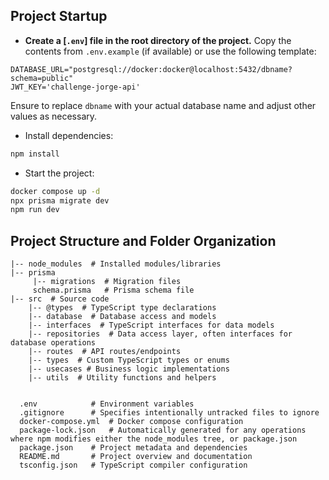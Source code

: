## Project Startup

- **Create a [`.env`] file in the root directory of the project.** Copy the contents from `.env.example` (if available) or use the following template:

```plaintext
DATABASE_URL="postgresql://docker:docker@localhost:5432/dbname?schema=public"
JWT_KEY='challenge-jorge-api'
```

Ensure to replace `dbname` with your actual database name and adjust other values as necessary.

- Install dependencies:

```zsh
npm install
```

- Start the project:

```zsh
docker compose up -d
npx prisma migrate dev
npm run dev
```

## Project Structure and Folder Organization

```
|-- node_modules  # Installed modules/libraries
|-- prisma
     |-- migrations  # Migration files
     schema.prisma   # Prisma schema file
|-- src  # Source code
    |-- @types  # TypeScript type declarations
    |-- database  # Database access and models
    |-- interfaces  # TypeScript interfaces for data models
    |-- repositories  # Data access layer, often interfaces for database operations
    |-- routes  # API routes/endpoints
    |-- types  # Custom TypeScript types or enums
    |-- usecases # Business logic implementations
    |-- utils  # Utility functions and helpers


  .env            # Environment variables
  .gitignore      # Specifies intentionally untracked files to ignore
  docker-compose.yml  # Docker compose configuration
  package-lock.json   # Automatically generated for any operations where npm modifies either the node_modules tree, or package.json
  package.json    # Project metadata and dependencies
  README.md       # Project overview and documentation
  tsconfig.json   # TypeScript compiler configuration

```







